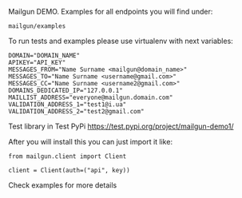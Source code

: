 Mailgun DEMO.
Examples for all endpoints you will find under:

```
mailgun/examples
```

To run tests and examples please use virtualenv with next variables:

```
DOMAIN="DOMAIN_NAME"
APIKEY="API_KEY"
MESSAGES_FROM="Name Surname <mailgun@domain_name>"
MESSAGES_TO="Name Surname <username@gmail.com>"
MESSAGES_CC="Name Surname <username2@gmail.com>"
DOMAINS_DEDICATED_IP="127.0.0.1"
MAILLIST_ADDRESS="everyone@mailgun.domain.com"
VALIDATION_ADDRESS_1="test1@i.ua"
VALIDATION_ADDRESS_2="test2@gmail.com"
```

Test library in Test PyPi
https://test.pypi.org/project/mailgun-demo1/

After you will install this you can just import it like:

```
from mailgun.client import Client

client = Client(auth=("api", key))
```

Check examples for more details
